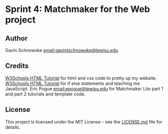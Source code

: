 # Sprint 4: Matchmaker for the Web project 

## Author
Gavin Schnowske [email:gavintschnowske@lewisu.edu](mailto:gavintschnowske@lewisu.edu)

## Credits
[W3Schools HTML Tutorial](https://www.w3schools.com/html/) for html and css code to pretty up my website.
[W3Schools HTML Tutorial](https://www.w3schools.com/js/) for if else statements and teaching me JavaScript.
Eric Pogue [email:epogue@lewisu.edu](mailto:epogue@lewisu.edu) for Matchmaker Lite part 1 and part 2 tutorials and template code.

## License
This project is licensed under the MIT License - see the [LICENSE.md](LICENSE) file for details.
